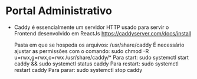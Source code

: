 # Portal Administrativo

- Caddy é essencialmente um servidor HTTP usado para servir o Frontend desenvolvido em ReactJs
  https://caddyserver.com/docs/install

  Pasta em que se hospeda os arquivos: /usr/share/caddy
  É necessário ajustar as permissões com o comando: sudo chmod -R u=rwx,g=rwx,o=rwx /usr/share/caddy/\*
  Para start: sudo systemctl start caddy && sudo systemctl status caddy
  Para restart: sudo systemctl restart caddy
  Para parar: sudo systemctl stop caddy
